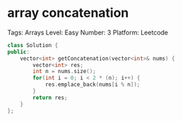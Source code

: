 # array concatenation

Tags: Arrays
Level: Easy
Number: 3
Platform: Leetcode

```cpp
class Solution {
public:
    vector<int> getConcatenation(vector<int>& nums) {
        vector<int> res;
        int n = nums.size();
        for(int i = 0; i < 2 * (n); i++) {
            res.emplace_back(nums[i % n]);
        }
        return res;
    }
};
```